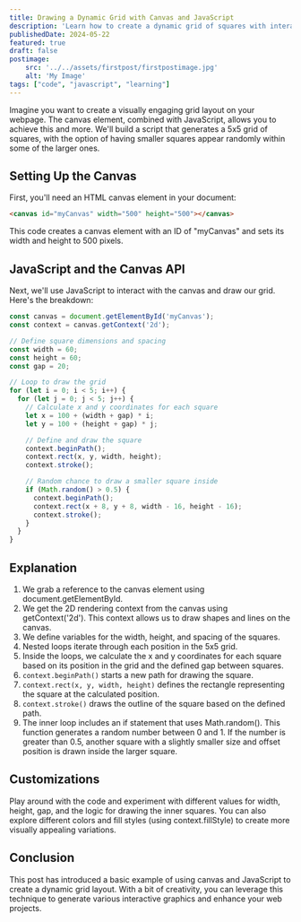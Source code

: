 ```yaml
---
title: Drawing a Dynamic Grid with Canvas and JavaScript
description: 'Learn how to create a dynamic grid of squares with interactive elements using HTML canvas and JavaScript. Explore customization options and unleash your creativity for engaging web graphics.'
publishedDate: 2024-05-22
featured: true
draft: false
postimage:
    src: '../../assets/firstpost/firstpostimage.jpg'
    alt: 'My Image'
tags: ["code", "javascript", "learning"]
---
```


Imagine you want to create a visually engaging grid layout on your webpage. The canvas element, combined with JavaScript, allows you to achieve this and more. We'll build a script that generates a 5x5 grid of squares, with the option of having smaller squares appear randomly within some of the larger ones.

## Setting Up the Canvas
First, you'll need an HTML canvas element in your document:

```html
<canvas id="myCanvas" width="500" height="500"></canvas>
```
This code creates a canvas element with an ID of "myCanvas" and sets its width and height to 500 pixels.

## JavaScript and the Canvas API
Next, we'll use JavaScript to interact with the canvas and draw our grid. Here's the breakdown:

```javascript
const canvas = document.getElementById('myCanvas');
const context = canvas.getContext('2d');

// Define square dimensions and spacing
const width = 60;
const height = 60;
const gap = 20;

// Loop to draw the grid
for (let i = 0; i < 5; i++) {
  for (let j = 0; j < 5; j++) {
    // Calculate x and y coordinates for each square
    let x = 100 + (width + gap) * i;
    let y = 100 + (height + gap) * j;

    // Define and draw the square
    context.beginPath();
    context.rect(x, y, width, height);
    context.stroke();

    // Random chance to draw a smaller square inside
    if (Math.random() > 0.5) {
      context.beginPath();
      context.rect(x + 8, y + 8, width - 16, height - 16);
      context.stroke();
    }
  }
}
```
## Explanation
1. We grab a reference to the canvas element using document.getElementById.
2. We get the 2D rendering context from the canvas using getContext('2d'). This context allows us to draw shapes and lines on the canvas.
3. We define variables for the width, height, and spacing of the squares.
4. Nested loops iterate through each position in the 5x5 grid.
5. Inside the loops, we calculate the x and y coordinates for each square based on its position in the grid and the defined gap between squares.
6. `context.beginPath()` starts a new path for drawing the square.
7. `context.rect(x, y, width, height)` defines the rectangle representing the square at the calculated position.
8. `context.stroke()` draws the outline of the square based on the defined path.
9. The inner loop includes an if statement that uses Math.random(). This function generates a random number between 0 and 1. If the number is greater than 0.5, another square with a slightly smaller size and offset position is drawn inside the larger square.

## Customizations
Play around with the code and experiment with different values for width, height, gap, and the logic for drawing the inner squares. You can also explore different colors and fill styles (using context.fillStyle) to create more visually appealing variations.

## Conclusion
This post has introduced a basic example of using canvas and JavaScript to create a dynamic grid layout. With a bit of creativity, you can leverage this technique to generate various interactive graphics and enhance your web projects.


